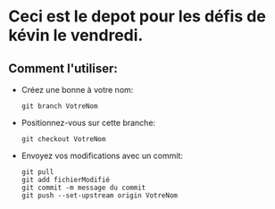 # Ceci est le depot pour les défis de kévin le vendredi.

## Comment l'utiliser:

- Créez une bonne à votre nom:

  ```
  git branch VotreNom
  ```

- Positionnez-vous sur cette branche:

  ```
  git checkout VotreNom
  ```

- Envoyez vos modifications avec un commit:

  ```
  git pull
  git add fichierModifié
  git commit -m message du commit
  git push --set-upstream origin VotreNom
  ```
